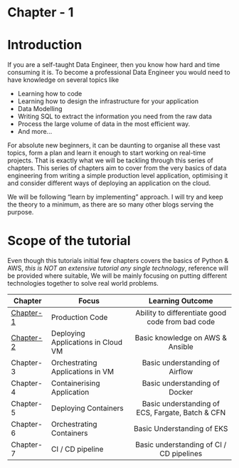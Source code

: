 # Chapter - 1


#  Introduction 

If you are a self-taught Data Engineer, then you know how hard and time consuming it is. 
To become a professional Data Engineer you would need to have knowledge on several topics like 
*   Learning how to code
*   Learning how to design the infrastructure for your application
*   Data Modelling 
*   Writing SQL to extract the information you need from the raw data
*   Process the large volume of data in the most efficient way.
*   And more...

For absolute new beginners, it can be daunting to organise all these vast topics, form a plan and learn it 
enough to start working on real-time projects. That is exactly what we will be tackling through this series of chapters. 
This series of chapters aim to cover from the very basics of data engineering from writing a simple 
production level application, optimising it and consider different ways of deploying an application on the cloud.

We will be following “learn by implementing”  approach. I will try and keep the theory to a minimum, 
as there are so many other blogs serving the purpose. 




# Scope of the tutorial 

Even though this tutorials initial few chapters covers the basics of Python & AWS, *this is NOT an extensive tutorial any single technology*, reference will be provided where suitable, 
We will be mainly focusing on putting different technologies together to solve real world problems. 



| Chapter | Focus | Learning Outcome | 
|------|-------------|:----:|
| [Chapter-1](https://github.com/Sureya/data-engineering-101/tree/master/chapter1) | Production Code | Ability to differentiate good code from bad code|
| [Chapter-2]((https://github.com/Sureya/data-engineering-101/tree/master/chapter2)) | Deploying Applications in Cloud VM | Basic knowledge on AWS & Ansible| 
| Chapter-3 | Orchestrating Applications in VM | Basic understanding of Airflow|
| Chapter-4 | Containerising Application | Basic understanding of Docker|
| Chapter-5 | Deploying Containers | Basic understanding of ECS, Fargate, Batch & CFN| 
| Chapter-6 | Orchestrating Containers | Basic Understanding of EKS|
| Chapter-7 | CI / CD pipeline | Basic understanding of CI / CD pipelines| 
 


